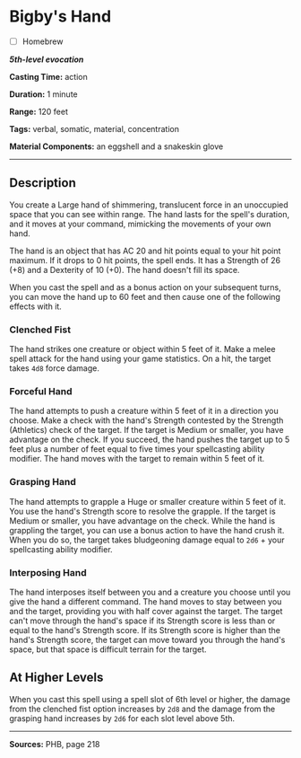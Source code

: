 # Bigby's Hand

- [ ] Homebrew

***5th-level evocation***

**Casting Time:** action

**Duration:** 1 minute

**Range:** 120 feet

**Tags:** verbal, somatic, material, concentration

**Material Components:** an eggshell and a snakeskin glove

---

## Description
You create a Large hand of shimmering, translucent force in an unoccupied space that you can see within range.
The hand lasts for the spell's duration, and it moves at your command, mimicking the movements of your own hand.

The hand is an object that has AC 20 and hit points equal to your hit point maximum.
If it drops to 0 hit points, the spell ends.
It has a Strength of 26 (+8) and a Dexterity of 10 (+0).
The hand doesn't fill its space.

When you cast the spell and as a bonus action on your subsequent turns, you can move the hand up to 60 feet and then cause one of the following effects with it.

### Clenched Fist
The hand strikes one creature or object within 5 feet of it.
Make a melee spell attack for the hand using your game statistics.
On a hit, the target takes `4d8` force damage.

### Forceful Hand
The hand attempts to push a creature within 5 feet of it in a direction you choose.
Make a check with the hand's Strength contested by the Strength (Athletics) check of the target.
If the target is Medium or smaller, you have advantage on the check.
If you succeed, the hand pushes the target up to 5 feet plus a number of feet equal to five times your spellcasting ability modifier.
The hand moves with the target to remain within 5 feet of it.

### Grasping Hand
The hand attempts to grapple a Huge or smaller creature within 5 feet of it.
You use the hand's Strength score to resolve the grapple.
If the target is Medium or smaller, you have advantage on the check.
While the hand is grappling the target, you can use a bonus action to have the hand crush it.
When you do so, the target takes bludgeoning damage equal to `2d6` + your spellcasting ability modifier.

### Interposing Hand
The hand interposes itself between you and a creature you choose until you give the hand a different command.
The hand moves to stay between you and the target, providing you with half cover against the target.
The target can't move through the hand's space if its Strength score is less than or equal to the hand's Strength score.
If its Strength score is higher than the hand's Strength score, the target can move toward you through the hand's space, but that space is difficult terrain for the target.

## At Higher Levels
When you cast this spell using a spell slot of 6th level or higher, the damage from the clenched fist option increases by `2d8` and the damage from the grasping hand increases by `2d6` for each slot level above 5th.

---

**Sources:** PHB, page 218
